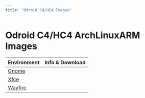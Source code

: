 ```yaml
---
title: "Odroid C4/HC4 Images"
---
```


# Odroid C4/HC4 ArchLinuxARM Images

<table
	id="table-disk-images"
	class="table table-hover"
	data-toggle="table"
>
	<thead>
		<tr>
			<th data-field="name" data-sortable="true">Environment</th>
			<th>Info &amp; Download</th>
		</tr>
	</thead>
	<tbody>
		<tr>
			<td>
				<a title="details about this environment" href="/env/gnome">
					Gnome
				</a>
			</td>
			<td>
				<a href="/images/odroidc4/gnome" title="details about this image">
					<i class="fas fa-info-circle"></i>
				</a>
				<a
					target="_blank"
					href="https://mega.nz/file/WFlAFRYZ#qznp4Kjn74fimAlb_NMI3RvOD4bKFD7RiIkm1QAbA2o"
				>
					<i class="fas fa-download"></i>
				</a>
			</td>
		</tr>
		<tr>
			<td>
				<a title="details about this environment" href="/env/xfce">
					Xfce
				</a>
			</td>
			<td>
				<a href="/images/odroidc4/xfce" title="details about this image">
					<i class="fas fa-info-circle"></i>
				</a>
				<a
					target="_blank"
					href="https://mega.nz/file/3M92mD5K#IeP0HTWSM3Ditp_E6CUDsRoX__P_APOFk4EvE_GUIxA"
				>
					<i class="fas fa-download"></i>
				</a>
			</td>
		</tr>
		<tr>
			<td>
				<a title="details about this environment" href="/env/wayfire">
					Wayfire
				</a>
			</td>
			<td>
				<a href="/images/odroidc4/wayfire" title="details about this image">
					<i class="fas fa-info-circle"></i>
				</a>
				<a
					target="_blank"
					href="https://mega.nz/file/CRll2KjB#0tSyAjs-2a2JZ7oF2XgZIjD1JjF41UT3uLDPKxIyvEY"
				>
					<i class="fas fa-download"></i>
				</a>
			</td>
		</tr>
	</tbody>
</table>

